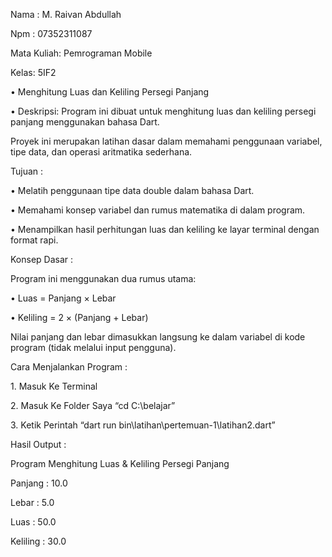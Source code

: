 Nama : M. Raivan Abdullah

Npm   : 07352311087

Mata Kuliah: Pemrograman Mobile

Kelas: 5IF2



•	Menghitung Luas dan Keliling Persegi Panjang

•	Deskripsi: Program ini dibuat untuk menghitung luas dan keliling persegi panjang menggunakan bahasa Dart.

Proyek ini merupakan latihan dasar dalam memahami penggunaan variabel, tipe data, dan operasi aritmatika sederhana.

Tujuan :

•	Melatih penggunaan tipe data double dalam bahasa Dart.

•	Memahami konsep variabel dan rumus matematika di dalam program.

•	Menampilkan hasil perhitungan luas dan keliling ke layar terminal dengan format rapi.

Konsep Dasar :

Program ini menggunakan dua rumus utama:

•	Luas = Panjang × Lebar

•	Keliling = 2 × (Panjang + Lebar) 

Nilai panjang dan lebar dimasukkan langsung ke dalam variabel di kode program (tidak melalui input pengguna).

Cara Menjalankan Program :

1\.	Masuk Ke Terminal

2\.	Masuk Ke Folder Saya “cd C:\\belajar”

3\.	Ketik Perintah “dart run bin\\latihan\\pertemuan-1\\latihan2.dart”

Hasil Output :

Program Menghitung Luas \& Keliling Persegi Panjang 

Panjang  : 10.0

Lebar    : 5.0

Luas     : 50.0

Keliling : 30.0















